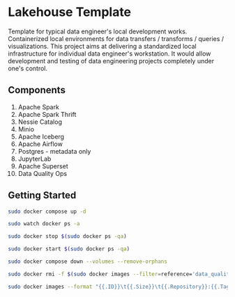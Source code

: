 # Lakehouse Template

Template for typical data engineer's local development works. Containerized local environments for data transfers / transforms / queries / visualizations. This project aims at delivering a standardized local infrastructure for individual data engineer's workstation. It would allow development and testing of data engineering projects completely under one's control.

## Components

1. Apache Spark
2. Apache Spark Thrift
3. Nessie Catalog
4. Minio
5. Apache Iceberg
6. Apache Airflow
7. Postgres - metadata only
8. JupyterLab
9. Apache Superset
10. Data Quality Ops

## Getting Started

```bash
sudo docker compose up -d

sudo watch docker ps -a

sudo docker stop $(sudo docker ps -qa)

sudo docker start $(sudo docker ps -qa)

sudo docker compose down --volumes --remove-orphans

sudo docker rmi -f $(sudo docker images --filter=reference='data_quality_in_*' -qa)

sudo docker images --format "{{.ID}}\t{{.Size}}\t{{.Repository}}:{{.Tag}}" | sort -k 2 -h
```
